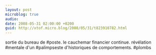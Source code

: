 ```yaml
---
layout: post
microblog: true
audio: 
date: 2008-05-31 02:00:00 +0200
guid: http://xtof.micro.blog/2008/05/31/t823910782.html
---
```

sortie du bureau de #poste.  le cauchemar financier continue.  révélation #mentale d'un #palimpseste d'historiques de comportements. #plombs
